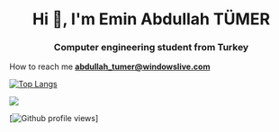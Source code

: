 <h1 align="center">Hi 👋, I'm Emin Abdullah TÜMER</h1>
<h3 align="center">Computer engineering student from Turkey</h3>
   
   
   How to reach me **abdullah_tumer@windowslive.com**
   
   [![Top Langs](https://github-readme-stats.vercel.app/api/top-langs/?username=EminAbdullah&layout=compact)](https://github.com/EminAbdullah)
<p> <img align="center" src="https://github-readme-stats.vercel.app/api?username=EminAbdullah&show_icons=true&theme=algolia" ;"alt="EminAbdullah" /></p>
<p align="center">
  
  [![Github profile views](https://gpvc.arturio.dev/EminAbdullah)]

